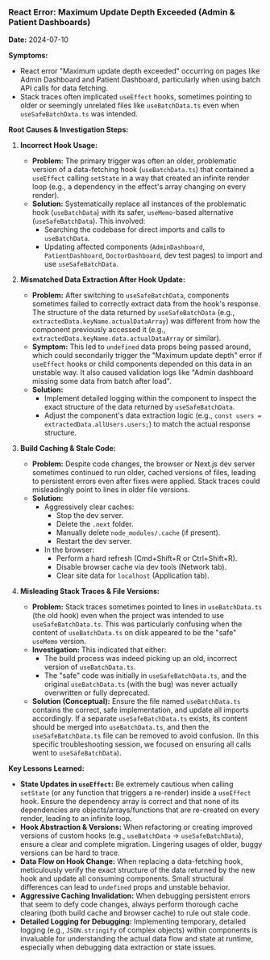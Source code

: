 ### React Error: Maximum Update Depth Exceeded (Admin & Patient Dashboards)

**Date:** 2024-07-10

**Symptoms:**
- React error "Maximum update depth exceeded" occurring on pages like Admin Dashboard and Patient Dashboard, particularly when using batch API calls for data fetching.
- Stack traces often implicated `useEffect` hooks, sometimes pointing to older or seemingly unrelated files like `useBatchData.ts` even when `useSafeBatchData.ts` was intended.

**Root Causes & Investigation Steps:**

1.  **Incorrect Hook Usage:**
    *   **Problem:** The primary trigger was often an older, problematic version of a data-fetching hook (`useBatchData.ts`) that contained a `useEffect` calling `setState` in a way that created an infinite render loop (e.g., a dependency in the effect's array changing on every render).
    *   **Solution:** Systematically replace all instances of the problematic hook (`useBatchData`) with its safer, `useMemo`-based alternative (`useSafeBatchData`). This involved:
        *   Searching the codebase for direct imports and calls to `useBatchData`.
        *   Updating affected components (`AdminDashboard`, `PatientDashboard`, `DoctorDashboard`, dev test pages) to import and use `useSafeBatchData`.

2.  **Mismatched Data Extraction After Hook Update:**
    *   **Problem:** After switching to `useSafeBatchData`, components sometimes failed to correctly extract data from the hook's response. The structure of the data returned by `useSafeBatchData` (e.g., `extractedData.keyName.actualDataArray`) was different from how the component previously accessed it (e.g., `extractedData.keyName.data.actualDataArray` or similar).
    *   **Symptom:** This led to `undefined` data props being passed around, which could secondarily trigger the "Maximum update depth" error if `useEffect` hooks or child components depended on this data in an unstable way. It also caused validation logs like "Admin dashboard missing some data from batch after load".
    *   **Solution:**
        *   Implement detailed logging within the component to inspect the exact structure of the data returned by `useSafeBatchData`.
        *   Adjust the component's data extraction logic (e.g., `const users = extractedData.allUsers.users;`) to match the actual response structure.

3.  **Build Caching & Stale Code:**
    *   **Problem:** Despite code changes, the browser or Next.js dev server sometimes continued to run older, cached versions of files, leading to persistent errors even after fixes were applied. Stack traces could misleadingly point to lines in older file versions.
    *   **Solution:**
        *   Aggressively clear caches:
            *   Stop the dev server.
            *   Delete the `.next` folder.
            *   Manually delete `node_modules/.cache` (if present).
            *   Restart the dev server.
        *   In the browser:
            *   Perform a hard refresh (Cmd+Shift+R or Ctrl+Shift+R).
            *   Disable browser cache via dev tools (Network tab).
            *   Clear site data for `localhost` (Application tab).

4.  **Misleading Stack Traces & File Versions:**
    *   **Problem:** Stack traces sometimes pointed to lines in `useBatchData.ts` (the old hook) even when the project was intended to use `useSafeBatchData.ts`. This was particularly confusing when the content of `useBatchData.ts` on disk appeared to be the "safe" `useMemo` version.
    *   **Investigation:** This indicated that either:
        *   The build process was indeed picking up an old, incorrect version of `useBatchData.ts`.
        *   The "safe" code was initially in `useSafeBatchData.ts`, and the original `useBatchData.ts` (with the bug) was never actually overwritten or fully deprecated.
    *   **Solution (Conceptual):** Ensure the file named `useBatchData.ts` contains the correct, safe implementation, and update all imports accordingly. If a separate `useSafeBatchData.ts` exists, its content should be merged into `useBatchData.ts`, and then the `useSafeBatchData.ts` file can be removed to avoid confusion. (In this specific troubleshooting session, we focused on ensuring all calls went to `useSafeBatchData`).

**Key Lessons Learned:**

*   **State Updates in `useEffect`:** Be extremely cautious when calling `setState` (or any function that triggers a re-render) inside a `useEffect` hook. Ensure the dependency array is correct and that none of its dependencies are objects/arrays/functions that are re-created on every render, leading to an infinite loop.
*   **Hook Abstraction & Versions:** When refactoring or creating improved versions of custom hooks (e.g., `useBatchData` -> `useSafeBatchData`), ensure a clear and complete migration. Lingering usages of older, buggy versions can be hard to trace.
*   **Data Flow on Hook Change:** When replacing a data-fetching hook, meticulously verify the exact structure of the data returned by the new hook and update all consuming components. Small structural differences can lead to `undefined` props and unstable behavior.
*   **Aggressive Caching Invalidation:** When debugging persistent errors that seem to defy code changes, always perform thorough cache clearing (both build cache and browser cache) to rule out stale code.
*   **Detailed Logging for Debugging:** Implementing temporary, detailed logging (e.g., `JSON.stringify` of complex objects) within components is invaluable for understanding the actual data flow and state at runtime, especially when debugging data extraction or state issues. 